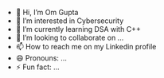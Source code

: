- 👋 Hi, I’m Om Gupta
- 👀 I’m interested in Cybersecurity
- 🌱 I’m currently learning DSA with C++
- 💞️ I’m looking to collaborate on ...
- 📫 How to reach me on my Linkedin profile
- 😄 Pronouns: ...
- ⚡ Fun fact: ...

<!---
omgupta9219/omgupta9219 is a ✨ special ✨ repository because its `README.md` (this file) appears on your GitHub profile.
You can click the Preview link to take a look at your changes.
--->
